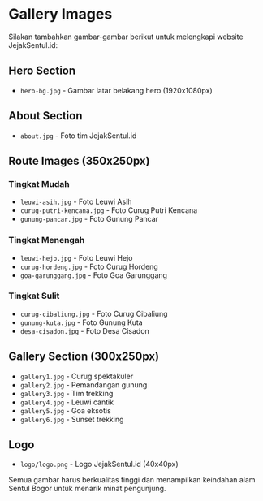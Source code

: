 # Gallery Images

Silakan tambahkan gambar-gambar berikut untuk melengkapi website JejakSentul.id:

## Hero Section
- `hero-bg.jpg` - Gambar latar belakang hero (1920x1080px)

## About Section
- `about.jpg` - Foto tim JejakSentul.id

## Route Images (350x250px)
### Tingkat Mudah
- `leuwi-asih.jpg` - Foto Leuwi Asih
- `curug-putri-kencana.jpg` - Foto Curug Putri Kencana
- `gunung-pancar.jpg` - Foto Gunung Pancar

### Tingkat Menengah
- `leuwi-hejo.jpg` - Foto Leuwi Hejo
- `curug-hordeng.jpg` - Foto Curug Hordeng
- `goa-garunggang.jpg` - Foto Goa Garunggang

### Tingkat Sulit
- `curug-cibaliung.jpg` - Foto Curug Cibaliung
- `gunung-kuta.jpg` - Foto Gunung Kuta
- `desa-cisadon.jpg` - Foto Desa Cisadon

## Gallery Section (300x250px)
- `gallery1.jpg` - Curug spektakuler
- `gallery2.jpg` - Pemandangan gunung
- `gallery3.jpg` - Tim trekking
- `gallery4.jpg` - Leuwi cantik
- `gallery5.jpg` - Goa eksotis
- `gallery6.jpg` - Sunset trekking

## Logo
- `logo/logo.png` - Logo JejakSentul.id (40x40px)

Semua gambar harus berkualitas tinggi dan menampilkan keindahan alam Sentul Bogor untuk menarik minat pengunjung.